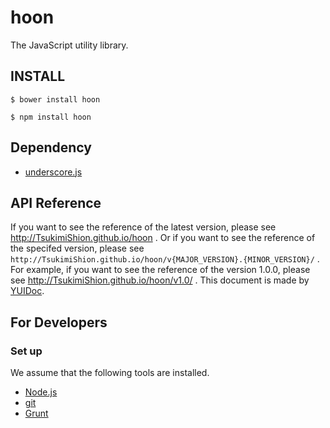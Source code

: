 hoon
====

The JavaScript utility library.

## INSTALL
```
$ bower install hoon
```

```
$ npm install hoon
```

## Dependency
- [underscore.js](http://underscorejs.org/)

## API Reference
If you want to see the reference of the latest version, please see http://TsukimiShion.github.io/hoon .
Or if you want to see the reference of the specifed version, please see ``` http://TsukimiShion.github.io/hoon/v{MAJOR_VERSION}.{MINOR_VERSION}/ ``` .
For example, if you want to see the reference of the version 1.0.0, please see http://TsukimiShion.github.io/hoon/v1.0/ .
This document is made by [YUIDoc](http://yui.github.io/yuidoc/).

## For Developers

### Set up
We assume that the following tools are installed.

- [Node.js](http://nodejs.org/)
- [git](http://git-scm.com/)
- [Grunt](http://gruntjs.com/)
